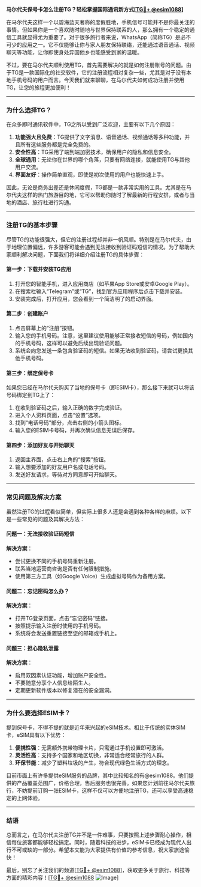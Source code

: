 **马尔代夫保号卡怎么注册TG？轻松掌握国际通讯新方式[[TG💪+ @esim1088](https://t.me/s/esim1088)]**

在马尔代夫这样一个以碧海蓝天著称的度假胜地，手机信号可能并不是你最关注的事情。但如果你是一个喜欢随时随地与世界保持联系的人，那么拥有一个稳定的通信工具就显得尤为重要了。对于很多旅行者来说，WhatsApp（简称TG）是必不可少的应用之一。它不仅能够让你与家人朋友保持联络，还能通过语音通话、视频聊天等功能，让你即使身处异国他乡也能感受到家的温暖。

不过，要在马尔代夫顺利使用TG，首先需要解决的就是如何注册账号的问题。由于TG是一款国际化的社交软件，它的注册流程相对复杂一些，尤其是对于没有本地手机号码的用户而言。今天我们就来聊聊，在马尔代夫如何成功注册并使用TG，让您的旅程更加便利！

---

### **为什么选择TG？**
在众多即时通讯软件中，TG之所以受到广泛欢迎，主要有以下几个原因：

1. **功能强大且免费**：TG提供了文字消息、语音通话、视频通话等多种功能，并且所有这些服务都是完全免费的。
2. **安全性高**：TG采用了端到端加密技术，确保用户的隐私和信息安全。
3. **全球通用**：无论你在世界的哪个角落，只要有网络连接，就能使用TG与其他用户交流。
4. **界面友好**：操作简单直观，即使是初次使用的用户也能快速上手。

因此，无论是商务出差还是休闲度假，TG都是一款非常实用的工具。尤其是在马尔代夫这样的热门旅游目的地，它可以帮助你随时了解最新的行程安排，或者与当地的酒店、旅行社进行沟通。

---

### **注册TG的基本步骤**
尽管TG的功能很强大，但它的注册过程却并非一帆风顺。特别是在马尔代夫，由于地理位置偏远，许多游客可能会遇到无法接收到验证码短信的情况。为了帮助大家顺利解决问题，下面我们将详细介绍注册TG的具体步骤：

#### **第一步：下载并安装TG应用**
1. 打开您的智能手机，进入应用商店（如苹果App Store或安卓Google Play）。
2. 在搜索栏输入“Telegram”或“TG”，找到官方应用程序后点击下载并安装。
3. 安装完成后，打开应用，您会看到一个简洁明了的启动界面。

#### **第二步：创建账户**
1. 点击屏幕上的“注册”按钮。
2. 输入您的手机号码。注意，这里建议使用能够正常接收短信的号码，例如国内的手机号码，这样可以避免后续出现验证问题。
3. 系统会向您发送一条包含验证码的短信。如果无法收到验证码，请尝试更换其他手机号码。

#### **第三步：绑定保号卡**
如果您已经在马尔代夫购买了当地的保号卡（即ESIM卡），那么接下来就可以将该号码绑定到TG上了：
1. 在收到验证码之后，输入正确的数字完成验证。
2. 进入个人资料页面，点击“设置”选项。
3. 找到“电话号码”部分，点击右侧的小箭头图标。
4. 输入您的ESIM卡号码，并再次确认信息无误后保存。

#### **第四步：添加好友与开始聊天**
1. 返回主界面，点击右上角的“搜索”按钮。
2. 输入想要添加的好友用户名或电话号码。
3. 发送好友请求，等待对方同意即可开始聊天。

---

### **常见问题及解决方案**
虽然注册TG的过程看似简单，但实际上很多人还是会遇到各种各样的麻烦。以下是一些常见的问题及其解决方法：

#### **问题一：无法接收验证码短信**
**解决方案**：
- 尝试更换不同的手机号码重新注册。
- 联系当地运营商咨询是否有任何限制措施。
- 使用第三方工具（如Google Voice）生成虚拟号码作为备用方案。

#### **问题二：忘记密码怎么办？**
**解决方案**：
- 打开TG登录页面，点击“忘记密码”链接。
- 按照提示输入注册时使用的手机号码。
- 系统将会发送重置链接至您的邮箱或手机上。

#### **问题三：担心隐私泄露**
**解决方案**：
- 启用双因素认证功能，增加账户安全性。
- 不要随意分享个人信息给陌生人。
- 定期更新软件版本以修复潜在的安全漏洞。

---

### **为什么要选择ESIM卡？**
提到保号卡，不得不提的就是近年来兴起的eSIM技术。相比于传统的实体SIM卡，eSIM具有以下优势：

1. **便携性强**：无需额外携带物理卡片，只需通过手机设置即可激活。
2. **灵活性高**：支持多个国家和地区切换，非常适合经常旅行的人群。
3. **环保节能**：减少了塑料垃圾的产生，符合现代绿色生活方式的理念。

目前市面上有许多提供eSIM服务的品牌，其中比较知名的有@esim1088。他们提供的产品覆盖范围广，价格合理，售后服务也很完善。如果您计划前往马尔代夫旅行，不妨提前订购一张ESIM卡，这样不仅可以方便地注册TG，还可以享受高速稳定的上网体验。

---

### **结语**
总而言之，在马尔代夫注册TG并不是一件难事，只要按照上述步骤耐心操作，相信每位旅客都能够轻松搞定。同时，随着科技的进步，eSIM卡已经成为现代人出行不可或缺的一部分。希望本文能为大家提供有价值的参考信息，祝大家旅途愉快！

最后，别忘了关注我们的频道[[TG💪+ @esim1088](https://t.me/s/esim1088)]，获取更多关于旅行、科技等方面的精彩内容！[[TG💪+ @esim1088](https://t.me/s/esim1088) ![Image](https://i.postimg.cc/4NQfJmqS/Snipaste-2025-05-13-00-14-12.png)]